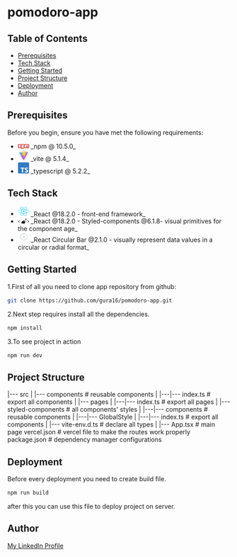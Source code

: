 # pomodoro-app

## Table of Contents

- [Prerequisites](#Prerequisites)
- [Tech Stack](#TechStack)
- [Getting Started](#GettingStarted)
- [Project Structure](#ProjectStructure)
- [Deployment](#Deployment)
- [Author](#Author)

## Prerequisites

Before you begin, ensure you have met the following requirements:

- <img src="./public/npm.png" width="25" style="top:8px" /> \_npm @ 10.5.0\_
- <img src="./public/vite.jpg" width="25" style="top:8px" /> \_vite @ 5.1.4\_
- <img src="./public/typescript.png" width="25" style="top:8px" /> \_typescript @ 5.2.2\_

## Tech Stack

- <img src="./public/react.png" width="25" style="top:8px" /> \_React @18.2.0 - front-end framework\_
- <img src="./public/styled-components.png" width="25" style="top:8px" /> \_React @18.2.0 - Styled-components @6.1.8- visual primitives for the component age\_
- <img src="./public/react-circular-progressbar.gif" width="25" style="top:8px" /> \_React Circular Bar @2.1.0 - visually represent data values in a circular or radial format\_

## Getting Started

1.First of all you need to clone app repository from github:

```bash
git clone https://github.com/gura16/pomodoro-app.git
```

2.Next step requires install all the dependencies.

```bash
npm install
```

3.To see project in action

```bash
npm run dev

```

## Project Structure

|--- src
| |--- components # reusable components
| |---|--- index.ts # export all components
| |--- pages
| |---|--- index.ts # export all pages
| |--- styled-components # all components' styles
| |---|--- components # reusable components
| |---|--- GlobalStyle
| |---|--- index.ts # export all components
| |--- vite-env.d.ts # declare all types
| |--- App.tsx # main page
vercel.json # vercel file to make the routes work properly
package.json # dependency manager configurations

## Deployment

Before every deployment you need to create build file.

```bash
npm run build

```

after this you can use this file to deploy project on server.

## Author

[My LinkedIn Profile](https://www.linkedin.com/in/gurami-kvakhadze-03b06a246/)

